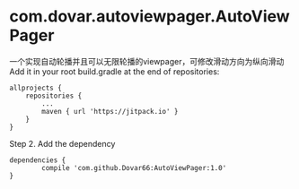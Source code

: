 # com.dovar.autoviewpager.AutoViewPager
一个实现自动轮播并且可以无限轮播的viewpager，可修改滑动方向为纵向滑动
Add it in your root build.gradle at the end of repositories:

	allprojects {
		repositories {
			...
			maven { url 'https://jitpack.io' }
		}
	}
Step 2. Add the dependency

	dependencies {
	        compile 'com.github.Dovar66:AutoViewPager:1.0'
	}
